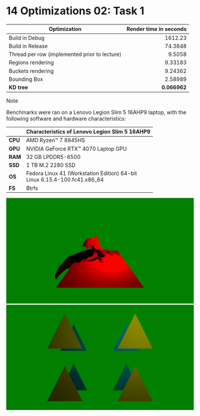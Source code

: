 # 14 Optimizations 02: Task 1

| Optimization                                  | Render time in seconds |
| --------------------------------------------- | ---------------------: |
| Build in Debug                                |                1612.23 |
| Build in Release                              |                74.3848 |
| Thread per row (implemented prior to lecture) |                 9.5058 |
| Regions rendering                             |                9.33183 |
| Buckets rendering                             |                9.24362 |
| Bounding Box                                  |                2.58989 |
| **KD tree**                                   |           **0.066962** |

> [!NOTE]
> Benchmarks were ran on a Lenovo Legion Slim 5 16AHP9 laptop, with the
> following software and hardware characteristics:

|         | Characteristics of Lenovo Legion Slim 5 16AHP9                               |
| ------- | ---------------------------------------------------------------------------- |
| **CPU** | AMD Ryzen™ 7 8845HS                                                          |
| **GPU** | NVIDIA GeForce RTX™ 4070 Laptop GPU                                          |
| **RAM** | 32 GB LPDDR5-6500                                                            |
| **SSD** | 1 TB M.2 2280 SSD                                                            |
| **OS**  | Fedora Linux 41 (Workstation Edition) 64-bit<br>Linux 6.15.4-100.fc41.x86_64 |
| **FS**  | Btrfs                                                                        |

[![14 Optimizations 02: Task 1: Benchmarking Scene](../results/png/14-01-acceleration-tree-scene1.png)](../results/ppm/14-01-acceleration-tree-scene1.ppm)
[![14 Optimizations 02: Task 1: Debugging Scene](../results/png/14-01-acceleration-tree-scene0.png)](../results/ppm/14-01-acceleration-tree-scene0.ppm)
